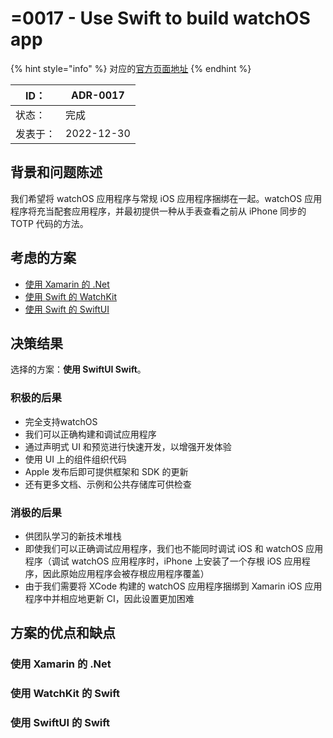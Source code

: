 # =0017 - Use Swift to build watchOS app

{% hint style="info" %}
对应的[官方页面地址](https://contributing.bitwarden.com/architecture/adr/watchOS-use-swift)
{% endhint %}

| ID：  | ADR-0017   |
| ---- | ---------- |
| 状态：  | 完成         |
| 发表于： | 2022-12-30 |

## 背景和问题陈述​ <a href="#context-and-problem-statement" id="context-and-problem-statement"></a>

我们希望将 watchOS 应用程序与常规 iOS 应用程序捆绑在一起。watchOS 应用程序将充当配套应用程序，并最初提供一种从手表查看之前从 iPhone 同步的 TOTP 代码的方法。

## 考虑的方案​ <a href="#considered-options" id="considered-options"></a>

* [使用 Xamarin 的 .Net](https://learn.microsoft.com/en-us/xamarin/ios/watchos/)
* [使用 ](https://developer.apple.com/documentation/watchkit/)[Swift 的 ](https://developer.apple.com/documentation/watchkit/)[WatchKit](https://developer.apple.com/documentation/watchkit/)
* [使用 ](https://developer.apple.com/xcode/swiftui/)[Swift 的 SwiftUI](https://developer.apple.com/xcode/swiftui/)

## 决策结果​ <a href="#decision-outcome" id="decision-outcome"></a>

选择的方案：**使用 SwiftUI Swift**。

### 积极的后果​ <a href="#positive-consequences" id="positive-consequences"></a>

* 完全支持watchOS
* 我们可以正确构建和调试应用程序
* 通过声明式 UI 和预览进行快速开发，以增强开发体验
* 使用 UI 上的组件组织代码
* Apple 发布后即可提供框架和 SDK 的更新
* 还有更多文档、示例和公共存储库可供检查

### 消极的后果​ <a href="#negative-consequences" id="negative-consequences"></a>

* 供团队学习的新技术堆栈
* 即使我们可以正确调试应用程序，我们也不能同时调试 iOS 和 watchOS 应用程序（调试 watchOS 应用程序时，iPhone 上安装了一个存根 iOS 应用程序，因此原始应用程序会被存根应用程序覆盖）
* 由于我们需要将 XCode 构建的 watchOS 应用程序捆绑到 Xamarin iOS 应用程序中并相应地更新 CI，因此设置更加困难

## 方案的优点和缺点​ <a href="#pros-and-cons-of-the-options" id="pros-and-cons-of-the-options"></a>

### 使用 Xamarin 的 .Net  <a href="#net-using-xamarin" id="net-using-xamarin"></a>

### 使用 WatchKit​ 的 Swift <a href="#swift-using-watchkit" id="swift-using-watchkit"></a>

### 使用 SwiftUI 的 Swift ​ <a href="#swift-using-swiftui" id="swift-using-swiftui"></a>
